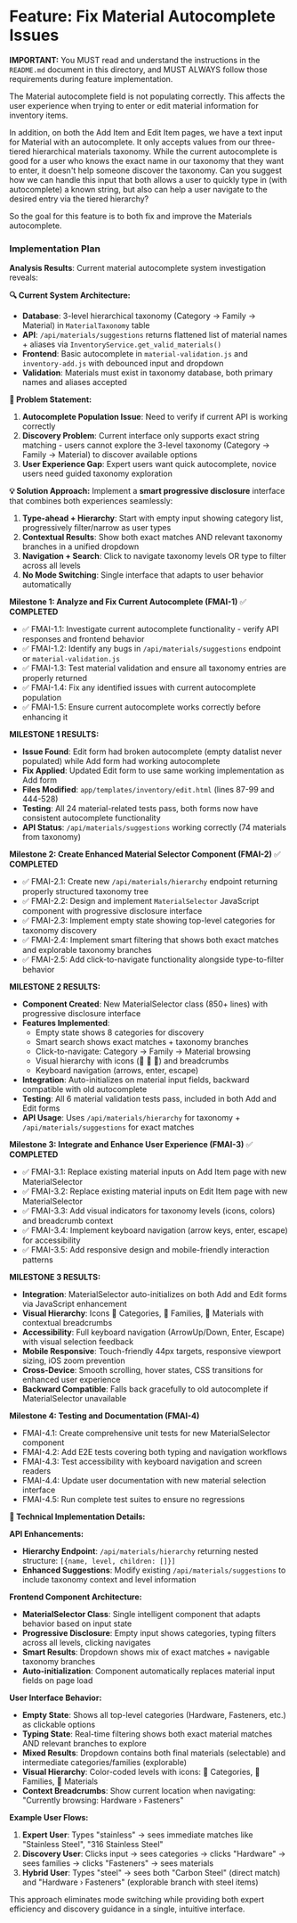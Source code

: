 # Feature: Fix Material Autocomplete Issues

**IMPORTANT:** You MUST read and understand the instructions in the `README.md` document in this directory, and MUST ALWAYS follow those requirements during feature implementation.

The Material autocomplete field is not populating correctly. This affects the user experience when trying to enter or edit material information for inventory items.

In addition, on both the Add Item and Edit Item pages, we have a text input for Material with an autocomplete. It only accepts values from our three-tiered hierarchical materials taxonomy. While the current autocomplete is good for a user who knows the exact name in our taxonomy that they want to enter, it doesn't help someone discover the taxonomy. Can you suggest how we can handle this input that both allows a user to quickly type in (with autocomplete) a known string, but also can help a user navigate to the desired entry via the tiered hierarchy?

So the goal for this feature is to both fix and improve the Materials autocomplete.

### Implementation Plan

**Analysis Results**: Current material autocomplete system investigation reveals:

**🔍 Current System Architecture:**
- **Database**: 3-level hierarchical taxonomy (Category → Family → Material) in `MaterialTaxonomy` table
- **API**: `/api/materials/suggestions` returns flattened list of material names + aliases via `InventoryService.get_valid_materials()`
- **Frontend**: Basic autocomplete in `material-validation.js` and `inventory-add.js` with debounced input and dropdown
- **Validation**: Materials must exist in taxonomy database, both primary names and aliases accepted

**🎯 Problem Statement:**
1. **Autocomplete Population Issue**: Need to verify if current API is working correctly
2. **Discovery Problem**: Current interface only supports exact string matching - users cannot explore the 3-level taxonomy (Category → Family → Material) to discover available options
3. **User Experience Gap**: Expert users want quick autocomplete, novice users need guided taxonomy exploration

**💡 Solution Approach:**
Implement a **smart progressive disclosure** interface that combines both experiences seamlessly:
1. **Type-ahead + Hierarchy**: Start with empty input showing category list, progressively filter/narrow as user types
2. **Contextual Results**: Show both exact matches AND relevant taxonomy branches in a unified dropdown
3. **Navigation + Search**: Click to navigate taxonomy levels OR type to filter across all levels
4. **No Mode Switching**: Single interface that adapts to user behavior automatically

**Milestone 1: Analyze and Fix Current Autocomplete (FMAI-1)** ✅ **COMPLETED**
- ✅ FMAI-1.1: Investigate current autocomplete functionality - verify API responses and frontend behavior
- ✅ FMAI-1.2: Identify any bugs in `/api/materials/suggestions` endpoint or `material-validation.js`
- ✅ FMAI-1.3: Test material validation and ensure all taxonomy entries are properly returned
- ✅ FMAI-1.4: Fix any identified issues with current autocomplete population
- ✅ FMAI-1.5: Ensure current autocomplete works correctly before enhancing it

**MILESTONE 1 RESULTS:**
- **Issue Found**: Edit form had broken autocomplete (empty datalist never populated) while Add form had working autocomplete
- **Fix Applied**: Updated Edit form to use same working implementation as Add form
- **Files Modified**: `app/templates/inventory/edit.html` (lines 87-99 and 444-528)
- **Testing**: All 24 material-related tests pass, both forms now have consistent autocomplete functionality
- **API Status**: `/api/materials/suggestions` working correctly (74 materials from taxonomy)

**Milestone 2: Create Enhanced Material Selector Component (FMAI-2)** ✅ **COMPLETED**
- ✅ FMAI-2.1: Create new `/api/materials/hierarchy` endpoint returning properly structured taxonomy tree
- ✅ FMAI-2.2: Design and implement `MaterialSelector` JavaScript component with progressive disclosure interface
- ✅ FMAI-2.3: Implement empty state showing top-level categories for taxonomy discovery
- ✅ FMAI-2.4: Implement smart filtering that shows both exact matches and explorable taxonomy branches
- ✅ FMAI-2.5: Add click-to-navigate functionality alongside type-to-filter behavior

**MILESTONE 2 RESULTS:**
- **Component Created**: New MaterialSelector class (850+ lines) with progressive disclosure interface
- **Features Implemented**: 
  - Empty state shows 8 categories for discovery
  - Smart search shows exact matches + taxonomy branches
  - Click-to-navigate: Category → Family → Material browsing
  - Visual hierarchy with icons (📁 📂 🔧) and breadcrumbs
  - Keyboard navigation (arrows, enter, escape)
- **Integration**: Auto-initializes on material input fields, backward compatible with old autocomplete
- **Testing**: All 6 material validation tests pass, included in both Add and Edit forms
- **API Usage**: Uses `/api/materials/hierarchy` for taxonomy + `/api/materials/suggestions` for exact matches

**Milestone 3: Integrate and Enhance User Experience (FMAI-3)** ✅ **COMPLETED**
- ✅ FMAI-3.1: Replace existing material inputs on Add Item page with new MaterialSelector
- ✅ FMAI-3.2: Replace existing material inputs on Edit Item page with new MaterialSelector
- ✅ FMAI-3.3: Add visual indicators for taxonomy levels (icons, colors) and breadcrumb context
- ✅ FMAI-3.4: Implement keyboard navigation (arrow keys, enter, escape) for accessibility
- ✅ FMAI-3.5: Add responsive design and mobile-friendly interaction patterns

**MILESTONE 3 RESULTS:**
- **Integration**: MaterialSelector auto-initializes on both Add and Edit forms via JavaScript enhancement
- **Visual Hierarchy**: Icons 📁 Categories, 📂 Families, 🔧 Materials with contextual breadcrumbs
- **Accessibility**: Full keyboard navigation (ArrowUp/Down, Enter, Escape) with visual selection feedback
- **Mobile Responsive**: Touch-friendly 44px targets, responsive viewport sizing, iOS zoom prevention
- **Cross-Device**: Smooth scrolling, hover states, CSS transitions for enhanced user experience
- **Backward Compatible**: Falls back gracefully to old autocomplete if MaterialSelector unavailable

**Milestone 4: Testing and Documentation (FMAI-4)**
- FMAI-4.1: Create comprehensive unit tests for new MaterialSelector component
- FMAI-4.2: Add E2E tests covering both typing and navigation workflows
- FMAI-4.3: Test accessibility with keyboard navigation and screen readers
- FMAI-4.4: Update user documentation with new material selection interface
- FMAI-4.5: Run complete test suites to ensure no regressions

**🔧 Technical Implementation Details:**

**API Enhancements:**
- **Hierarchy Endpoint**: `/api/materials/hierarchy` returning nested structure: `[{name, level, children: []}]`
- **Enhanced Suggestions**: Modify existing `/api/materials/suggestions` to include taxonomy context and level information

**Frontend Component Architecture:**
- **MaterialSelector Class**: Single intelligent component that adapts behavior based on input state
- **Progressive Disclosure**: Empty input shows categories, typing filters across all levels, clicking navigates
- **Smart Results**: Dropdown shows mix of exact matches + navigable taxonomy branches
- **Auto-initialization**: Component automatically replaces material input fields on page load

**User Interface Behavior:**
- **Empty State**: Shows all top-level categories (Hardware, Fasteners, etc.) as clickable options
- **Typing State**: Real-time filtering shows both exact material matches AND relevant branches to explore  
- **Mixed Results**: Dropdown contains both final materials (selectable) and intermediate categories/families (explorable)
- **Visual Hierarchy**: Color-coded levels with icons: 📁 Categories, 📂 Families, 🔧 Materials
- **Context Breadcrumbs**: Show current location when navigating: "Currently browsing: Hardware › Fasteners"

**Example User Flows:**
1. **Expert User**: Types "stainless" → sees immediate matches like "Stainless Steel", "316 Stainless Steel" 
2. **Discovery User**: Clicks input → sees categories → clicks "Hardware" → sees families → clicks "Fasteners" → sees materials
3. **Hybrid User**: Types "steel" → sees both "Carbon Steel" (direct match) and "Hardware › Fasteners" (explorable branch with steel items)

This approach eliminates mode switching while providing both expert efficiency and discovery guidance in a single, intuitive interface.